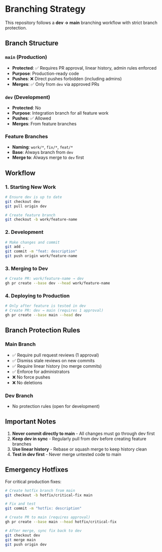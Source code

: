 # Branching Strategy

This repository follows a **dev → main** branching workflow with strict branch protection.

## Branch Structure

### `main` (Production)
- **Protected**: ✅ Requires PR approval, linear history, admin rules enforced
- **Purpose**: Production-ready code
- **Pushes**: ❌ Direct pushes forbidden (including admins)
- **Merges**: ✅ Only from `dev` via approved PRs

### `dev` (Development)
- **Protected**: No
- **Purpose**: Integration branch for all feature work
- **Pushes**: ✅ Allowed
- **Merges**: From feature branches

### Feature Branches
- **Naming**: `work/*`, `fix/*`, `feat/*`
- **Base**: Always branch from `dev`
- **Merge to**: Always merge to `dev` first

## Workflow

### 1. Starting New Work
```bash
# Ensure dev is up to date
git checkout dev
git pull origin dev

# Create feature branch
git checkout -b work/feature-name
```

### 2. Development
```bash
# Make changes and commit
git add .
git commit -m "feat: description"
git push origin work/feature-name
```

### 3. Merging to Dev
```bash
# Create PR: work/feature-name → dev
gh pr create --base dev --head work/feature-name
```

### 4. Deploying to Production
```bash
# Only after feature is tested in dev
# Create PR: dev → main (requires 1 approval)
gh pr create --base main --head dev
```

## Branch Protection Rules

### Main Branch
- ✅ Require pull request reviews (1 approval)
- ✅ Dismiss stale reviews on new commits
- ✅ Require linear history (no merge commits)
- ✅ Enforce for administrators
- ❌ No force pushes
- ❌ No deletions

### Dev Branch
- No protection rules (open for development)

## Important Notes

1. **Never commit directly to main** - All changes must go through dev first
2. **Keep dev in sync** - Regularly pull from dev before creating feature branches
3. **Use linear history** - Rebase or squash merge to keep history clean
4. **Test in dev first** - Never merge untested code to main

## Emergency Hotfixes

For critical production fixes:

```bash
# Create hotfix branch from main
git checkout -b hotfix/critical-fix main

# Fix and test
git commit -m "hotfix: description"

# Create PR to main (requires approval)
gh pr create --base main --head hotfix/critical-fix

# After merge, sync fix back to dev
git checkout dev
git merge main
git push origin dev
```
